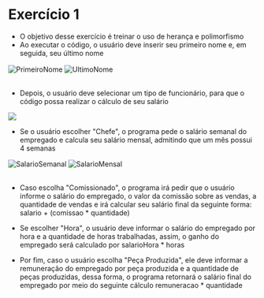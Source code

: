 # Exercício 1
- O objetivo desse exercício é treinar o uso de herança e polimorfismo
- Ao executar o código, o usuário deve inserir seu primeiro nome e, em seguida, seu último nome

<div style = "display: inline_block">
  <img align = "center" alt = "PrimeiroNome" src = "https://user-images.githubusercontent.com/114308727/203125713-2096020c-b09d-49e3-9abe-ce0d7f57fa4f.png">
  <img align = "center" alt = "UltimoNome" src = "https://user-images.githubusercontent.com/114308727/203125928-cc9fcc97-ebbf-4267-a216-6450e2e745fe.png">
</div>
<br>

- Depois, o usuário deve selecionar um tipo de funcionário, para que o código possa realizar o cálculo de seu salário
<img src = "https://user-images.githubusercontent.com/114308727/203126265-2d41cf88-18e8-41c7-9c97-68b0c3355727.png">

- Se o usuário escolher "Chefe", o programa pede o salário semanal do empregado e calcula seu salário mensal, admitindo que um mês possui 4 semanas

<div style = "display: inline_block">
  <img align = "center" alt = "SalarioSemanal" src = "https://user-images.githubusercontent.com/114308727/203126915-316b4ead-82aa-471a-8431-ab53de7a3902.png">
  <img align = "center" alt = "SalarioMensal" src = "https://user-images.githubusercontent.com/114308727/203127618-de259721-de00-4aa8-a97d-f609b1fb26c4.png">
</div>                                                                                                                  
<br>

- Caso escolha "Comissionado", o programa irá pedir que o usuário informe o salário do empregado, o valor da comissão sobre as vendas, a quantidade de vendas e irá calcular seu salário final da seguinte forma: salario + (comissao * quantidade)

- Se escolher "Hora", o usuário deve informar o salário do empregado por hora e a quantidade de horas trabalhadas, assim, o ganho do empregado será calculado por salarioHora * horas

- Por fim, caso o usuário escolha "Peça Produzida", ele deve informar a remuneração do empregado por peça produzida e a quantidade de peças produzidas, dessa forma, o programa retornará o salário final do empregado por meio do seguinte cálculo remuneracao * quantidade



